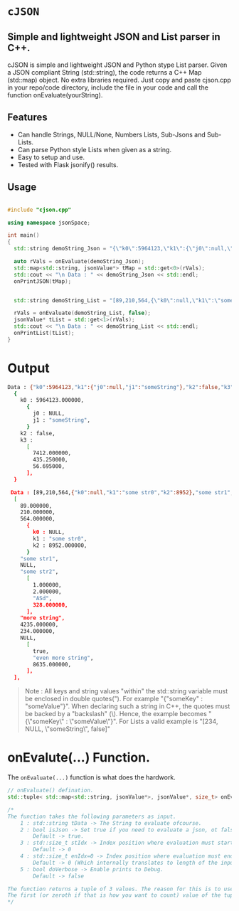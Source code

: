 # ``cJSON``
## Simple and lightweight JSON and List parser in C++.

cJSON is simple and lightweight JSON and Python stype List parser. Given a JSON compliant String (std::string), the code returns a C++ Map (std::map) object. No extra libraries required. Just copy and paste cjson.cpp in your repo/code directory, include the file in your code and call the function onEvaluate(yourString).

## Features

- Can handle Strings, NULL/None, Numbers Lists, Sub-Jsons and Sub-Lists.
- Can parse Python style Lists when given as a string.
- Easy to setup and use.
- Tested with Flask jsonify() results.

## Usage

```c++

#include "cjson.cpp"

using namespace jsonSpace;

int main()
{
  std::string demoString_Json = "{\"k0\":5964123,\"k1\":{\"j0\":null,\"j1\":\"someString\"},\"k2\":false,\"k3\":[7412,435.25,56.695]}";

  auto rVals = onEvaluate(demoString_Json);
  std::map<std::string, jsonValue*> tMap = std::get<0>(rVals);
  std::cout << "\n Data : " << demoString_Json << std::endl;
  onPrintJSON(tMap);


  std::string demoString_List = "[89,210,564,{\"k0\":null,\"k1\":\"some str0\",\"k2\":8952},\"some str1\",null,\"some str2\",[1,2,\"ASd\",328],\"more string\",4235,234,null,[true,\"even more string\",8635]]";

  rVals = onEvaluate(demoString_List, false);
  jsonValue* tList = std::get<1>(rVals);
  std::cout << "\n Data : " << demoString_List << std::endl;
  onPrintList(tList);
}

```
# Output
```sh
Data : {"k0":5964123,"k1":{"j0":null,"j1":"someString"},"k2":false,"k3":[7412,435.25,56.695]}
  {
    k0 : 5964123.000000,
      {
        j0 : NULL,
        j1 : "someString",
      }
    k2 : false,
    k3 :
      [
        7412.000000,
        435.250000,
        56.695000,
      ],
  }

 Data : [89,210,564,{"k0":null,"k1":"some str0","k2":8952},"some str1",null,"some str2",[1,2,"ASd",328],"more string",4235,234,null,[true,"even more string",8635]]
  [
    89.000000,
    210.000000,
    564.000000,
      {
        k0 : NULL,
        k1 : "some str0",
        k2 : 8952.000000,
      }
    "some str1",
    NULL,
    "some str2",
      [
        1.000000,
        2.000000,
        "ASd",
        328.000000,
      ],
    "more string",
    4235.000000,
    234.000000,
    NULL,
      [
        true,
        "even more string",
        8635.000000,
      ],
  ],
```

> Note : All keys and string values "within" the std::string variable must be enclosed in double quotes("). For example "{"someKey" : "someValue"}". When declaring such a string in C++, the quotes must be backed by a "backslash" (\\). Hence, the example becomes "{\\"someKey\\" : \\"someValue\\"}". For Lists a valid example is "[234, NULL, \\"someString\\", false]"

# onEvalute(...) Function.
The ```onEvaluate(...)``` function is what does the hardwork.
```c++
// onEvaluate() defination.
std::tuple< std::map<std::string, jsonValue*>, jsonValue*, size_t> onEvaluate(std::string const &tData, bool isJson=true, std::size_t stIdx=0, std::size_t enIdx=0, bool doVerbose=false );

/*
The function takes the following parameters as input.
    1 : std::string tData -> The String to evaluate ofcourse.
    2 : bool isJson -> Set true if you need to evaluate a json, ot false otherwise.
        Default -> true.
    3 : std::size_t stIdx -> Index position where evaluation must start from.
        Default -> 0
    4 : std::size_t enIdx=0 -> Index position where evaluation must end.
        Default -> 0 (Which internally translates to length of the input string tData)
    5 : bool doVerbose -> Enable prints to Debug.
        Default -> false

The function returns a tuple of 3 values. The reason for this is to use a single function to evaluate JSON or Lists. Also this helps a bit on recursion.
The first (or zeroth if that is how you want to count) value of the tuple is a std::map object. When evaluating a JSON this is the return you are intrested in. The second (or first...) element is a pointer to a jsonValue object. Evaluate a list, and this is the return you are looking for. The third element is used for recursion while evaluating and can be ignored.
*/

```
